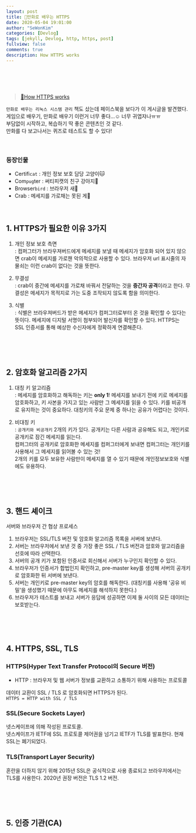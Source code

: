 ```yaml
---
layout: post
title: 🎨만화로 배우는 HTTPS 
date: 2020-05-04 19:01:00
author: "SeWonKim"
categories: [Devlog]
tags: [jekyll, Devlog, http, https, post]
fullview: false
comments: true
description: How HTTPS works
---
```


　

　

> [🎨How HTTPS works](https://howhttps.works/ko/)

`만화로 배우는 리눅스 시스템 관리` 책도 샀는데 페이스북을 보다가 이 게시글을 발견했다.    
게임으로 배우기, 만화로 배우기 이런거 너무 좋다...☺ 너무 귀엽쟈나ㅠㅠ      
부담없이 시작하고, 복습하기 딱 좋은 콘텐츠인 것 같다.     
만화를 다 보고나서는 퀴즈로 테스트도 할 수 있다!

　

### 등장인물
- Certifi`cat` : 개인 정보 보호 담당 고양이🐱
- Com`pug`ter : 써티피캣의 친구 강아지🐶
- Browser`bird` : 브라우저 새🦚
- Crab : 메세지를 가로채는 못된 게🦀


　

## 1. HTTPS가 필요한 이유 3가지

1. 개인 정보 보호 측면       
    : 컴퍼그터가 브라우져버드에게 메세지를 보낼 때 메세지가 암호화 되어 있지 않으면 crab이 메세지를 가로챈 악의적으로 사용할 수 있다. 브라우저 url 표시줄의 자물쇠는 이런 crab이 없다는 것을 뜻한다.

2. 무결성     
    : crab이 중간에 메세지를 가로채 바꿔서 전달하는 것을 **중간자 공격**이라고 한다. 무결성은 메세지가 목적지로 가는 도중 조작되지 않도록 함을 의미한다.

3. 식별      
    : 식별은 브라우져버드가 받은 메세지가 컴퍼그터로부터 온 것을 확인할 수 있다는 뜻이다. 메세지에 디지털 서명이 첨부되어 발신자를 확인할 수 있다. HTTPS는 SSL 인증서를 통해 예상한 수신자에게 정확하게 연결해준다.

　

　

## 2. 암호화 알고리즘 2가지

1. 대칭 키 알고리즘    
    : 메세지를 암호화하고 해독하는 키는 **only 1**! 메세지를 보내기 전에 키로 메세지를 암호화하고, 키 사본을 가지고 있는 사람만 그 메세지를 읽을 수 있다. 키를 비공개로 유지하는 것이 중요하다. 대칭키의 주요 문제 중 하나는 공유가 어렵다는 것이다.

2. 비대칭 키      
    : `공개키와 비공개키` 2개의 키가 있다. 공개키는 다른 사람과 공유해도 되고, 개인키로 공개키로 잠긴 메세지를 읽는다.     
    컴퍼그터의 공개키로 암호화한 메세지를 컴퍼그터에게 보내면 컴퍼그터는 개인키를 사용해서 그 메세지를 읽어볼 수 있는 것!       
    2개의 키를 모두 보유한 사람만이 메세지를 열 수 있기 때문에 개인정보보호와 식별에도 유용하다.

　

　

## 3. 핸드 셰이크

서버와 브라우저 간 협상 프로세스


1. 브라우저는 SSL/TLS 버전 및 암호화 알고리즘 목록을 서버에 보낸다.
2. 서버는 브라우저에서 보낸 것 중 가장 좋은 SSL / TLS 버전과 암호와 알고리즘을 선호에 따라 선택한다.
3. 서버의 공개 키가 포함된 인증서로 회신해서 서버가 누구인지 확인할 수 있다.
4. 브라우저가 인증서가 합법인지 확인하고, pre-master key를 생성해 서버의 공개키로 암호화한 뒤 서버에 보낸다.
5. 서버는 개인키로 pre-master key의 암호를 해독한다. (대칭키를 사용해 '공유 비밀'을 생성했기 때문에 아무도 메세지를 해석하지 못한다.)
6. 브라우저가 테스트를 보내고 서버가 응답에 성공하면 이제 둘 사이의 모든 데이터는 보호받는다.


　

　
## 4. HTTPS, SSL, TLS

### HTTPS(Hyper Text Transfer Protocol의 Secure 버전)

- HTTP : 브라우저 및 웹 서버가 정보를 교환하고 소통하기 위해 사용하는 프로토콜

데이터 교환이 SSL / TLS 로 암호화되면 HTTPS가 된다.        
`HTTPS = HTTP with SSL / TLS`

### SSL(Secure Sockets Layer)

넷스케이프에 의해 작성된 프로토콜.     
넷스케이프가 IETF에 SSL 프로토콜 제어권을 넘기고 IETF가 TLS를 발표한다. 현재 SSL는 폐기되었다.

### TLS(Transport Layer Security)

혼란을 더하지 않기 위해 2015년 SSL은 공식적으로 사용 종료되고 브라우저에서는 TLS를 사용한다. 2020년 권장 버전은 TLS 1.2 버전.

　

　
## 5. 인증 기관(CA)